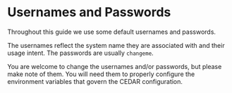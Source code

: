 # Usernames and Passwords

Throughout this guide we use some default usernames and passwords.

The usernames reflect the system name they are associated with and their usage intent.
The passwords are usually `changeme`.

You are welcome to change the usernames and/or passwords, but please make note of them.
You will need them to properly configure the environment variables that govern the CEDAR configuration.